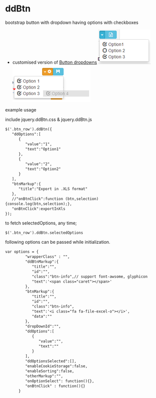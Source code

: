 # ddBtn
bootstrap button with dropdown having options with checkboxes

- customised version of [Button dropdowns](http://getbootstrap.com/components/#btn-dropdowns)
![example1.png](/docs/example1.png) ![example2.png](/docs/example2.png)

example usage

include
jquery.ddBtn.css &
jquery.ddBtn.js

```
$('.btn_row').ddBtn({
   "ddOptions":[
      {
         "value":"1",
         "text":"Option1"
      },
      {
         "value":"2",
         "text":"Option2"
      }
   ],
   "btnMarkup":{
      "title":"Export in .XLS format"
   },
   //"onBtnClick":function (btn,selection){console.log(btn,selection);},
   "onBtnClick":exportInXls
});
```

to fetch selectedOptions, any time; 
```
$('.btn_row').ddBtn.selectedOptions
```

following options can be passed while initialization.
```
var options = {
         "wrapperClass" : "",
         "ddBtnMarkup":{
            "title":"",
            "id":"",
            "class":"btn-info",// support font-awsome, glyphicon
            "text":'<span class="caret"></span>'
         },
         "btnMarkup":{
            "title":"",
            "id":"",
            "class":"btn-info",
            "text":'<i class="fa fa-file-excel-o"></i>',
            "data":""
         },
         "dropDownId":"",
         "ddOptions":[
            {
               "value":"",
               "text":""
            }
         ],
         "ddOptionsSelected":[],
         "enableCookieStorage":false,
         "enableSorting":false,
         "otherMarkup":"",
         "onOptionSelect": function(){},
         "onBtnClick" : function(){}
      }
```	  
